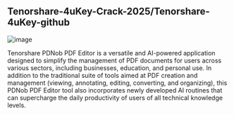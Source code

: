 ## Tenorshare-4uKey-Crack-2025/Tenorshare-4uKey-github

![image](https://github.com/user-attachments/assets/6a07cc65-9a35-4138-93be-b235d1ed0003)

Tenorshare PDNob PDF Editor is a versatile and AI-powered application designed to simplify the management of PDF documents for users across various sectors, including businesses, education, and personal use. In addition to the traditional suite of tools aimed at PDF creation and management (viewing, annotating, editing, converting, and organizing), this PDNob PDF Editor tool also incorporates newly developed AI routines that can supercharge the daily productivity of users of all technical knowledge levels.



